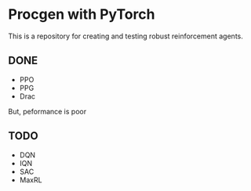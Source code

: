 # Procgen with PyTorch
This is a repository for creating and testing robust reinforcement agents.

## DONE
- PPO
- PPG
- Drac

But, peformance is poor

## TODO
- DQN
- IQN
- SAC
- MaxRL
